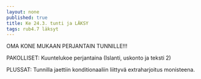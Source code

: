 ```yaml
---
layout: none
published: true
title: Ke 24.3. tunti ja LÄKSY
tags: rub4.7 läksyt
---
```

OMA KONE MUKAAN PERJANTAIN TUNNILLE!!!

PAKOLLISET: Kuuntelukoe perjantaina (Islanti, uskonto ja teksti 2)

PLUSSAT: Tunnilla jaettiin konditionaaliin liittyvä extraharjoitus monisteena.